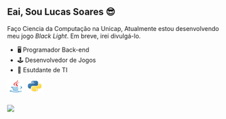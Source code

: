 ## Eai, Sou Lucas Soares 😎

Faço Ciencia da Computação na Unicap, Atualmente estou desenvolvendo meu jogo *Black Light*. Em breve, irei divulgá-lo.

- 🖥️ Programador Back-end 
- 🕹️ Desenvolvedor de Jogos
- 📖 Esutdante de TI



<div> 
  <img align="center" alt="Rafa-Python" height="30" width="40" src="https://raw.githubusercontent.com/devicons/devicon/master/icons/java/java-original.svg">
  <img align="center" alt="Rafa-Python" height="30" width="40" src="https://raw.githubusercontent.com/devicons/devicon/master/icons/python/python-original.svg">
</div>

##
 
<div> 
   <a href="https://www.linkedin.com/in/lucassoares32" target="_blank"><img src="https://img.shields.io/badge/-LinkedIn-%230077B5?style=for-the-badge&logo=linkedin&logoColor=white" target="_blank"></a> 
</div>

  




